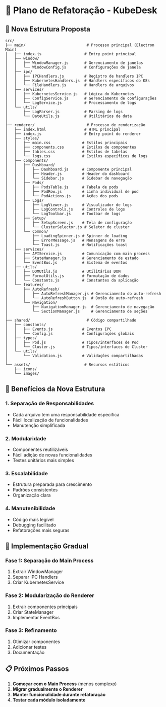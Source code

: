# 🔄 Plano de Refatoração - KubeDesk

## 📁 Nova Estrutura Proposta

```
src/
├── main/                           # Processo principal (Electron Main)
│   ├── index.js                   # Entry point principal
│   ├── window/
│   │   ├── WindowManager.js       # Gerenciamento de janelas
│   │   └── WindowConfig.js        # Configurações de janela
│   ├── ipc/
│   │   ├── IPCHandlers.js         # Registro de handlers IPC
│   │   ├── KubernetesHandlers.js  # Handlers específicos do K8s
│   │   └── FileHandlers.js        # Handlers de arquivos
│   ├── services/
│   │   ├── KubernetesService.js   # Lógica do Kubernetes
│   │   ├── ConfigService.js       # Gerenciamento de configurações
│   │   └── LogService.js          # Processamento de logs
│   └── utils/
│       ├── LogParser.js           # Parsing de logs
│       └── DateUtils.js           # Utilitários de data
│
├── renderer/                       # Processo de renderização
│   ├── index.html                 # HTML principal
│   ├── index.js                   # Entry point do renderer
│   ├── styles/
│   │   ├── main.css              # Estilos principais
│   │   ├── components.css        # Estilos de componentes
│   │   ├── tables.css            # Estilos de tabelas
│   │   └── logs.css              # Estilos específicos de logs
│   ├── components/
│   │   ├── Dashboard/
│   │   │   ├── Dashboard.js      # Componente principal
│   │   │   ├── Header.js         # Header do dashboard
│   │   │   └── Sidebar.js        # Sidebar de navegação
│   │   ├── Pods/
│   │   │   ├── PodsTable.js      # Tabela de pods
│   │   │   ├── PodRow.js         # Linha individual de pod
│   │   │   └── PodActions.js     # Ações dos pods
│   │   ├── Logs/
│   │   │   ├── LogViewer.js      # Visualizador de logs
│   │   │   ├── LogControls.js    # Controles de logs
│   │   │   └── LogToolbar.js     # Toolbar de logs
│   │   ├── Setup/
│   │   │   ├── SetupScreen.js    # Tela de configuração
│   │   │   └── ClusterSelector.js # Seletor de cluster
│   │   └── Common/
│   │       ├── LoadingSpinner.js # Spinner de loading
│   │       ├── ErrorMessage.js   # Mensagens de erro
│   │       └── Toast.js          # Notificações toast
│   ├── services/
│   │   ├── APIService.js         # Comunicação com main process
│   │   ├── StateManager.js       # Gerenciamento de estado
│   │   └── EventBus.js           # Sistema de eventos
│   ├── utils/
│   │   ├── DOMUtils.js           # Utilitários DOM
│   │   ├── FormatUtils.js        # Formatação de dados
│   │   └── Constants.js          # Constantes da aplicação
│   └── features/
│       ├── AutoRefresh/
│       │   ├── AutoRefreshManager.js # Gerenciamento do auto-refresh
│       │   └── AutoRefreshButton.js  # Botão de auto-refresh
│       └── Navigation/
│           ├── NavigationManager.js  # Gerenciamento de navegação
│           └── SectionManager.js     # Gerenciamento de seções
│
├── shared/                         # Código compartilhado
│   ├── constants/
│   │   ├── Events.js             # Eventos IPC
│   │   └── Config.js             # Configurações globais
│   ├── types/
│   │   ├── Pod.js                # Tipos/interfaces de Pod
│   │   └── Cluster.js            # Tipos/interfaces de Cluster
│   └── utils/
│       └── Validation.js         # Validações compartilhadas
│
└── assets/                        # Recursos estáticos
    ├── icons/
    └── images/
```

## 🎯 Benefícios da Nova Estrutura

### 1. **Separação de Responsabilidades**
- Cada arquivo tem uma responsabilidade específica
- Fácil localização de funcionalidades
- Manutenção simplificada

### 2. **Modularidade**
- Componentes reutilizáveis
- Fácil adição de novas funcionalidades
- Testes unitários mais simples

### 3. **Escalabilidade**
- Estrutura preparada para crescimento
- Padrões consistentes
- Organização clara

### 4. **Manutenibilidade**
- Código mais legível
- Debugging facilitado
- Refatorações mais seguras

## 🚀 Implementação Gradual

### Fase 1: Separação do Main Process
1. Extrair WindowManager
2. Separar IPC Handlers
3. Criar KubernetesService

### Fase 2: Modularização do Renderer
1. Extrair componentes principais
2. Criar StateManager
3. Implementar EventBus

### Fase 3: Refinamento
1. Otimizar componentes
2. Adicionar testes
3. Documentação

## 📋 Próximos Passos

1. **Começar com o Main Process** (menos complexo)
2. **Migrar gradualmente o Renderer**
3. **Manter funcionalidade durante refatoração**
4. **Testar cada módulo isoladamente**